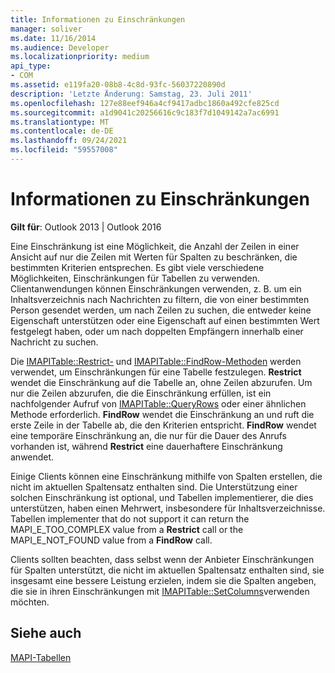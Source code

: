 ```yaml
---
title: Informationen zu Einschränkungen
manager: soliver
ms.date: 11/16/2014
ms.audience: Developer
ms.localizationpriority: medium
api_type:
- COM
ms.assetid: e119fa20-08b8-4c8d-93fc-56037220890d
description: 'Letzte Änderung: Samstag, 23. Juli 2011'
ms.openlocfilehash: 127e88eef946a4cf9417adbc1860a492cfe825cd
ms.sourcegitcommit: a1d9041c20256616c9c183f7d1049142a7ac6991
ms.translationtype: MT
ms.contentlocale: de-DE
ms.lasthandoff: 09/24/2021
ms.locfileid: "59557008"
---
```

# <a name="about-restrictions"></a>Informationen zu Einschränkungen

  
  
**Gilt für**: Outlook 2013 | Outlook 2016 
  
Eine Einschränkung ist eine Möglichkeit, die Anzahl der Zeilen in einer Ansicht auf nur die Zeilen mit Werten für Spalten zu beschränken, die bestimmten Kriterien entsprechen. Es gibt viele verschiedene Möglichkeiten, Einschränkungen für Tabellen zu verwenden. Clientanwendungen können Einschränkungen verwenden, z. B. um ein Inhaltsverzeichnis nach Nachrichten zu filtern, die von einer bestimmten Person gesendet werden, um nach Zeilen zu suchen, die entweder keine Eigenschaft unterstützen oder eine Eigenschaft auf einen bestimmten Wert festgelegt haben, oder um nach doppelten Empfängern innerhalb einer Nachricht zu suchen. 
  
Die [IMAPITable::Restrict-](imapitable-restrict.md) und [IMAPITable::FindRow-Methoden](imapitable-findrow.md) werden verwendet, um Einschränkungen für eine Tabelle festzulegen. **Restrict** wendet die Einschränkung auf die Tabelle an, ohne Zeilen abzurufen. Um nur die Zeilen abzurufen, die die Einschränkung erfüllen, ist ein nachfolgender Aufruf von [IMAPITable::QueryRows](imapitable-queryrows.md) oder einer ähnlichen Methode erforderlich. **FindRow** wendet die Einschränkung an und ruft die erste Zeile in der Tabelle ab, die den Kriterien entspricht. **FindRow** wendet eine temporäre Einschränkung an, die nur für die Dauer des Anrufs vorhanden ist, während **Restrict** eine dauerhaftere Einschränkung anwendet. 
  
Einige Clients können eine Einschränkung mithilfe von Spalten erstellen, die nicht im aktuellen Spaltensatz enthalten sind. Die Unterstützung einer solchen Einschränkung ist optional, und Tabellen implementierer, die dies unterstützen, haben einen Mehrwert, insbesondere für Inhaltsverzeichnisse. Tabellen implementer that do not support it can return the MAPI_E_TOO_COMPLEX value from a **Restrict** call or the MAPI_E_NOT_FOUND value from a **FindRow** call. 
  
Clients sollten beachten, dass selbst wenn der Anbieter Einschränkungen für Spalten unterstützt, die nicht im aktuellen Spaltensatz enthalten sind, sie insgesamt eine bessere Leistung erzielen, indem sie die Spalten angeben, die sie in ihren Einschränkungen mit [IMAPITable::SetColumns](imapitable-setcolumns.md)verwenden möchten.
  
## <a name="see-also"></a>Siehe auch



[MAPI-Tabellen](mapi-tables.md)

